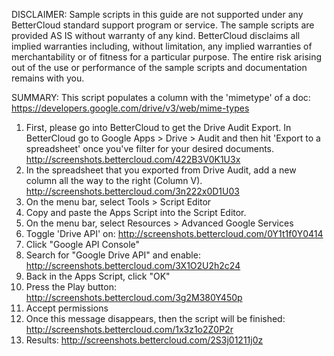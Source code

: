 DISCLAIMER: Sample scripts in this guide are not supported under any BetterCloud standard support program or service. The sample scripts are provided AS IS without warranty of any kind. BetterCloud disclaims all implied warranties including, without limitation, any implied warranties of merchantability or of fitness for a particular purpose. The entire risk arising out of the use or performance of the sample scripts and documentation remains with you.

SUMMARY: This script populates a column with the 'mimetype' of a doc: https://developers.google.com/drive/v3/web/mime-types

1) First, please go into BetterCloud to get the Drive Audit Export. In BetterCloud go to Google Apps > Drive > Audit and then hit 'Export to a spreadsheet' once you've filter for your desired documents. http://screenshots.bettercloud.com/422B3V0K1U3x
2) In the spreadsheet that you exported from Drive Audit, add a new column all the way to the right (Column V). http://screenshots.bettercloud.com/3n222x0D1U03
3) On the menu bar, select Tools > Script Editor 
4) Copy and paste the Apps Script into the Script Editor.
5) On the menu bar, select Resources > Advanced Google Services
6) Toggle 'Drive API' on: http://screenshots.bettercloud.com/0Y1t1f0Y0414
7) Click "Google API Console"
8) Search for "Google Drive API" and enable: http://screenshots.bettercloud.com/3X1O2U2h2c24
9) Back in the Apps Script, click "OK"
10) Press the Play button: http://screenshots.bettercloud.com/3g2M380Y450p
11) Accept permissions
12) Once this message disappears, then the script will be finished: http://screenshots.bettercloud.com/1x3z1o2Z0P2r
13) Results: http://screenshots.bettercloud.com/2S3j01211j0z
